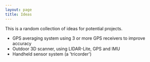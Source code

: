 ```yaml
---
layout: page
title: Ideas
---
```


This is a random collection of ideas for potential projects.

* GPS averaging system using 3 or more GPS receivers to improve accuracy
* Outdoor 3D scanner, using LIDAR-Lite, GPS and IMU
* Handheld sensor system (a 'tricorder')
